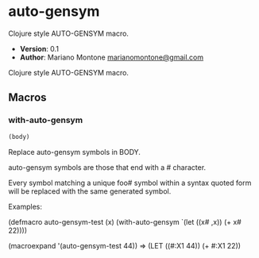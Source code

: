 # auto-gensym

Clojure style AUTO-GENSYM macro.

- **Version**: 0.1
- **Author**: Mariano Montone <marianomontone@gmail.com>


 Clojure style AUTO-GENSYM macro.



## Macros
### with-auto-gensym

```lisp
(body)
```

Replace auto-gensym symbols in BODY.



auto-gensym symbols are those that end with a # character.

Every symbol matching a unique foo# symbol within a syntax quoted form will be replaced with the same generated symbol.

Examples:

(defmacro auto-gensym-test (x)
  (with-auto-gensym
    `(let ((x# ,x))
       (+ x# 22))))

(macroexpand '(auto-gensym-test 44)) =>
(LET ((#:X1 44))
  (+ #:X1 22))

